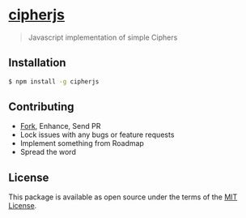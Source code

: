 [cipherjs][gh-repo]
===================

> Javascript implementation of simple Ciphers



## Installation

```bash
$ npm install -g cipherjs
```



## Contributing

 - [Fork][gh-fork], Enhance, Send PR
 - Lock issues with any bugs or feature requests
 - Implement something from Roadmap
 - Spread the word



## License

This package is available as open source under the terms of the [MIT License][gh-license].



  [gh-repo]:    https://github.com/sheharyarn/
  [gh-fork]:    https://github.com/sheharyarn/fork
  [gh-license]: https://github.com/sheharyarn/cipherjs/blob/master/LICENSE

